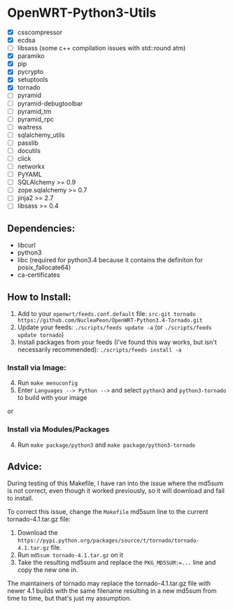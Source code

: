 # OpenWRT-Python3-Utils

 * [X] csscompressor
 * [X] ecdsa
 * [ ] libsass (some c++ compilation issues with std::round atm)
 * [X] paramiko
 * [X] pip
 * [X] pycrypto
 * [X] setuptools
 * [X] tornado
 * [ ] pyramid
 * [ ] pyramid-debugtoolbar
 * [ ] pyramid_tm
 * [ ] pyramid_rpc
 * [ ] waitress
 * [ ] sqlalchemy_utils
 * [ ] passlib
 * [ ] docutils
 * [ ] click
 * [ ] networkx
 * [ ] PyYAML
 * [ ] SQLAlchemy >= 0.9
 * [ ] zope.sqlalchemy >= 0.7
 * [ ] jinja2 >= 2.7
 * [ ] libsass >= 0.4

## Dependencies:

* libcurl
* python3
* libc  (required for python3.4 because it contains the definiton for posix_fallocate64)
* ca-certificates

## How to Install:

1. Add to your `openwrt/feeds.conf.default` file: `src-git tornado https://github.com/NucleaPeon/OpenWRT-Python3.4-Tornado.git`
2. Update your feeds: `./scripts/feeds update -a` (or `./scripts/feeds update tornado`)
3. Install packages from your feeds (I've found this way works, but isn't necessarily recommended): `./scripts/feeds install -a`

### Install via Image:
4. Run `make menuconfig`
5. Enter `Languages --> Python -->` and select `python3` and `python3-tornado` to build with your image

or

### Install via Modules/Packages
4. Run `make package/python3` and `make package/python3-tornado`

## Advice:

During testing of this Makefile, I have ran into the issue where the md5sum is not correct, even though it worked previously, so it will download and fail to install.

To correct this issue, change the `Makefile` md5sum line to the current tornado-4.1.tar.gz file:

1. Download the `https://pypi.python.org/packages/source/t/tornado/tornado-4.1.tar.gz` file.
2. Run `md5sum tornado-4.1.tar.gz` on it
3. Take the resulting md5sum and replace the `PKG_MD5SUM:=...` line and copy the new one in.

The maintainers of tornado may replace the tornado-4.1.tar.gz file with newer 4.1 builds with the same filename resulting in a new md5sum from time to time, but that's just my assumption.
